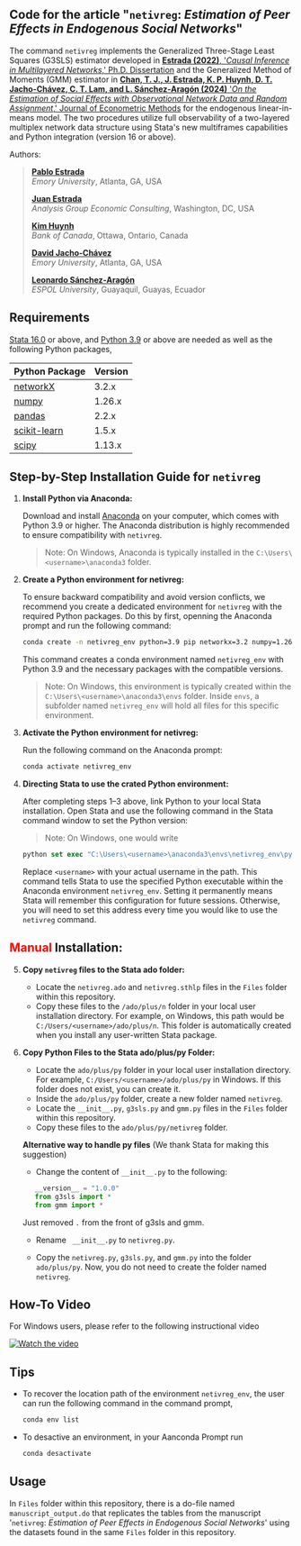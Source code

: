 ## Code for the article "```netivreg```: _Estimation of Peer Effects in Endogenous Social Networks_"

The command ```netivreg```  implements the Generalized Three-Stage Least Squares (G3SLS) estimator developed in
[**Estrada (2022)**, '_Causal Inference in Multilayered Networks_,' Ph.D. Dissertation](https://etd.library.emory.edu/concern/etds/3r074w158) and the Generalized Method of Moments (GMM) estimator in [**Chan, T. J., J. Estrada, K. P. Huynh, D. T. Jacho-Chávez, C. T. Lam, and L. Sánchez-Aragón (2024)** '_On the Estimation of Social Effects with Observational Network Data and Random Assignment_,' Journal of Econometric Methods](https://doi.org/10.1515/jem-2023-0043) for the endogenous linear-in-means model. 
The two procedures utilize full observability of a two-layered multiplex network data structure using Stata's new multiframes capabilities 
and Python integration (version 16 or above). 

Authors: 

>[**Pablo Estrada**](https://pabloestrada.io/)  
>_Emory University_, Atlanta, GA, USA  
>
>[**Juan Estrada**](https://www.juanestrada.info/)  
> _Analysis Group Economic Consulting_, Washington, DC, USA  
>
>[**Kim Huynh**](https://kphuynh.pages.iu.edu/)  
>_Bank of Canada_, Ottawa, Ontario, Canada  
>
>[**David Jacho-Chávez**](https://www.davidjachochavez.org/)  
>_Emory University_, Atlanta, GA, USA  
>
>[**Leonardo Sánchez-Aragón**](https://leonardosanchezaragon.netlify.app/)  
>_ESPOL University_, Guayaquil, Guayas, Ecuador  

## Requirements

[Stata 16.0](https://www.stata.com/) or above, and [Python 3.9](https://www.python.org/) or above are needed as well as the following Python packages,

| Python Package | Version |
| ----------- | ----------- |
| [networkX](https://networkx.org/) | 3.2.x |
| [numpy](https://numpy.org/) | 1.26.x |
| [pandas](https://pandas.pydata.org/) | 2.2.x |
| [scikit-learn](https://scikit-learn.org/) | 1.5.x |
| [scipy](https://scipy.org/) | 1.13.x |


## Step-by-Step Installation Guide for `netivreg`

1. **Install Python via Anaconda:**  

   Download and install [Anaconda](https://www.anaconda.com/download/success) on your computer, which comes with Python 3.9 or higher. The Anaconda distribution is highly recommended to ensure compatibility with `netivreg`.

   > Note: On Windows, Anaconda is typically installed in the `C:\Users\<username>\anaconda3` folder. 


2. **Create a Python environment for netivreg:**
   
   To ensure backward compatibility and avoid version conflicts, we recommend you create a dedicated environment for `netivreg` with the required Python packages. Do this by first, openning the Anaconda prompt and run the following command:

   ```bash
   conda create -n netivreg_env python=3.9 pip networkx=3.2 numpy=1.26 pandas=2.2 scikit-learn=1.5 scipy=1.13
   ```

   This command creates a conda environment named ```netivreg_env``` with Python 3.9 and the necessary packages with the compatible versions.

   > Note: On Windows, this environment is typically created within the `C:\Users\<username>\anaconda3\envs` folder.  Inside `envs`, a subfolder named `netivreg_env` will hold all files for this specific environment.

3. **Activate the Python environment for netivreg:**

   Run the following command on the Anaconda prompt:

   ```bash
   conda activate netivreg_env
   ```

4. **Directing Stata to use the crated Python environment:**  
   
   After completing steps 1–3 above, link Python to your local Stata installation. Open Stata and use the following command in the Stata command window to set the Python version:

   > Note: On Windows, one would write
   ```stata
   python set exec "C:\Users\<username>\anaconda3\envs\netivreg_env\python.exe" , permanently
   ```

   Replace `<username>` with your actual username in the path. This command tells Stata to use the specified Python executable within the Anaconda environment `netivreg_env`. Setting it permanently means Stata will remember this configuration for future sessions. Otherwise, you will need to set this address every time you would like to use the `netivreg` command.

## <span style="color:red">Manual</span> Installation:

5. **Copy `netivreg` files to the Stata ado folder:**
   
   - Locate the ```netivreg.ado``` and ```netivreg.sthlp``` files in the `Files` folder within this repository.
   - Copy these files to the ```/ado/plus/n``` folder in your local user installation directory. For example, on Windows, this path  would be  `C:/Users/<username>/ado/plus/n`. This folder is automatically created when you install any user-written Stata package.


6. **Copy Python Files to the Stata ado/plus/py Folder:**

   - Locate the `ado/plus/py` folder  in your local user installation directory. For example, `C:/Users/<username>/ado/plus/py` in Windows. If this folder does not exist, you can create it.
   - Inside the `ado/plus/py` folder, create a new folder named `netivreg`.
   - Locate the  ```__init__.py```, ```g3sls.py``` and ```gmm.py``` files  in the `Files` folder within this repository. 
   - Copy these files to the ```ado/plus/py/netivreg``` folder.

   **Alternative way to handle py files** (We thank Stata for making this suggestion)

   - Change the content of `__init__.py` to the following:

   ```python
      __version__ = "1.0.0"
      from g3sls import *
      from gmm import *
   ```

      Just removed `.` from the front of g3sls and gmm.
         
   - Rename ` __init__.py` to `netivreg.py`.  
  
   - Copy the `netivreg.py`, `g3sls.py`, and `gmm.py` into the folder `ado/plus/py`. Now, you do not need to create the folder named `netivreg`. 
   

## How-To Video

For Windows users, please refer to the following instructional video

[![Watch the video](https://img.youtube.com/vi/LfUSOjjb9mw/maxresdefault.jpg)](https://www.youtube.com/watch?v=LfUSOjjb9mw)




## Tips
   - To recover the location path of the environment `netivreg_env`, the user can run the following command in the command prompt,

      ```bash
      conda env list
      ```

   - To desactive an environment, in your Aanconda Prompt run
      ```bash
      conda desactivate
      ```


## Usage 

In `Files` folder within this repository, there is a do-file named `manuscript_output.do` that replicates the tables from the manuscript '`netivreg`: _Estimation of Peer Effects in Endogenous Social Networks_' using the datasets found in the same `Files` folder in this repository.

